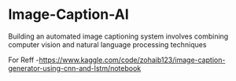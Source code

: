 # Image-Caption-AI
Building an automated image captioning system involves combining computer vision and natural language processing techniques

For Reff -https://www.kaggle.com/code/zohaib123/image-caption-generator-using-cnn-and-lstm/notebook 
